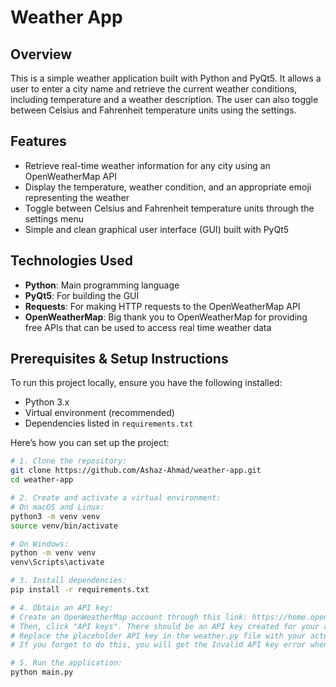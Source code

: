 # Weather App

## Overview
This is a simple weather application built with Python and PyQt5. It allows a user to enter a city name and retrieve the current weather conditions, including temperature and a weather description. The user can also toggle between Celsius and Fahrenheit temperature units using the settings.

## Features
- Retrieve real-time weather information for any city using an OpenWeatherMap API
- Display the temperature, weather condition, and an appropriate emoji representing the weather
- Toggle between Celsius and Fahrenheit temperature units through the settings menu
- Simple and clean graphical user interface (GUI) built with PyQt5

## Technologies Used
- **Python**: Main programming language
- **PyQt5**: For building the GUI
- **Requests**: For making HTTP requests to the OpenWeatherMap API
- **OpenWeatherMap**: Big thank you to OpenWeatherMap for providing free APIs that can be used to access real time weather data

## Prerequisites & Setup Instructions

To run this project locally, ensure you have the following installed:
- Python 3.x
- Virtual environment (recommended)
- Dependencies listed in `requirements.txt`

Here’s how you can set up the project:

```bash
# 1. Clone the repository:
git clone https://github.com/Ashaz-Ahmad/weather-app.git
cd weather-app

# 2. Create and activate a virtual environment:
# On macOS and Linux:
python3 -m venv venv
source venv/bin/activate

# On Windows:
python -m venv venv
venv\Scripts\activate

# 3. Install dependencies:
pip install -r requirements.txt

# 4. Obtain an API key:
# Create an OpenWeatherMap account through this link: https://home.openweathermap.org/users/sign_up
# Then, click "API keys". There should be an API key created for your account. Make sure it is active.
# Replace the placeholder API key in the weather.py file with your actual API key.
# If you forget to do this, you will get the Invalid API key error when you run the program in the next step.

# 5. Run the application:
python main.py
